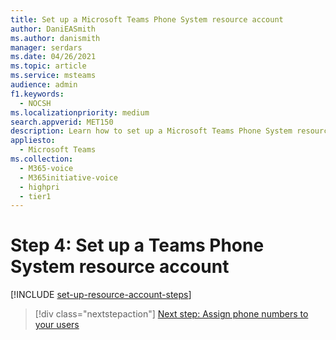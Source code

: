 ```yaml
---
title: Set up a Microsoft Teams Phone System resource account
author: DaniEASmith
ms.author: danismith
manager: serdars
ms.date: 04/26/2021
ms.topic: article
ms.service: msteams
audience: admin
f1.keywords: 
  - NOCSH
ms.localizationpriority: medium
search.appverid: MET150
description: Learn how to set up a Microsoft Teams Phone System resource account for use with auto attendants.
appliesto: 
  - Microsoft Teams
ms.collection: 
  - M365-voice
  - M365initiative-voice
  - highpri
  - tier1
---
```


# Step 4: Set up a Teams Phone System resource account

[!INCLUDE [set-up-resource-account-steps](../includes/set-up-resource-account-steps.md)]

> [!div class="nextstepaction"]
> [Next step: Assign phone numbers to your users](set-up-assign-numbers.md)
